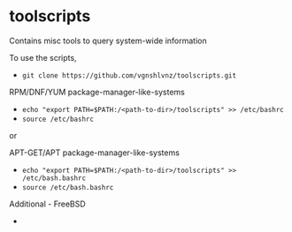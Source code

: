 # toolscripts
Contains misc tools to query system-wide information

To use the scripts,
- ```git clone https://github.com/vgnshlvnz/toolscripts.git```

RPM/DNF/YUM package-manager-like-systems

- ```echo "export PATH=$PATH:/<path-to-dir>/toolscripts" >> /etc/bashrc```
- ```source /etc/bashrc```

or

APT-GET/APT package-manager-like-systems

- ```echo "export PATH=$PATH:/<path-to-dir>/toolscripts" >> /etc/bash.bashrc```
- ```source /etc/bash.bashrc```



Additional - FreeBSD
- ```systat -vmstat 1
